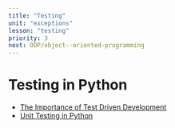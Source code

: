 ```yaml
---
title: "Testing"
unit: "exceptions"
lesson: "testing"
priority: 3
next: OOP/object--oriented-programming
---
```


# Testing in Python

- [The Importance of Test Driven Development](https://web.archive.org/web/20211123190134/http://godswillokwara.com/index.php/2016/09/09/the-importance-of-test-driven-development/)
- [Unit Testing in Python](https://machinelearningmastery.com/a-gentle-introduction-to-unit-testing-in-python/)
